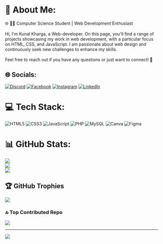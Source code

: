 # 💫 About Me:
🌐 👨‍💻 Computer Science Student | Web Development Enthusiast<br><br>Hi, I'm Kunal Kharga, a Web-developer. On this page, you'll find a range of projects showcasing my work in web development, with a particular focus on HTML, CSS, and JavaScript. I am passionate about web design and continuously seek new challenges to enhance my skills.<br><br>Feel free to reach out if you have any questions or just want to connect! 🚀


## 🌐 Socials:
[![Discord](https://img.shields.io/badge/Discord-%237289DA.svg?logo=discord&logoColor=white)](https://discord.gg/https://discord.gg/Ucz22wCvav) [![Facebook](https://img.shields.io/badge/Facebook-%231877F2.svg?logo=Facebook&logoColor=white)](https://facebook.com/https://www.facebook.com/profile.php?id=100006884867621) [![Instagram](https://img.shields.io/badge/Instagram-%23E4405F.svg?logo=Instagram&logoColor=white)](https://instagram.com/khargakunal) [![LinkedIn](https://img.shields.io/badge/LinkedIn-%230077B5.svg?logo=linkedin&logoColor=white)](https://linkedin.com/in/https://www.linkedin.com/in/kunalkharga/) 

# 💻 Tech Stack:
![HTML5](https://img.shields.io/badge/html5-%23E34F26.svg?style=for-the-badge&logo=html5&logoColor=white) ![CSS3](https://img.shields.io/badge/css3-%231572B6.svg?style=for-the-badge&logo=css3&logoColor=white) ![JavaScript](https://img.shields.io/badge/javascript-%23323330.svg?style=for-the-badge&logo=javascript&logoColor=%23F7DF1E) ![PHP](https://img.shields.io/badge/php-%23777BB4.svg?style=for-the-badge&logo=php&logoColor=white) ![MySQL](https://img.shields.io/badge/mysql-4479A1.svg?style=for-the-badge&logo=mysql&logoColor=white) ![Canva](https://img.shields.io/badge/Canva-%2300C4CC.svg?style=for-the-badge&logo=Canva&logoColor=white) ![Figma](https://img.shields.io/badge/figma-%23F24E1E.svg?style=for-the-badge&logo=figma&logoColor=white)
# 📊 GitHub Stats:
![](https://github-readme-stats.vercel.app/api?username=Kunalkharga&theme=merko&hide_border=true&include_all_commits=false&count_private=false)<br/>
![](https://github-readme-streak-stats.herokuapp.com/?user=Kunalkharga&theme=merko&hide_border=true)<br/>
![](https://github-readme-stats.vercel.app/api/top-langs/?username=Kunalkharga&theme=merko&hide_border=true&include_all_commits=false&count_private=false&layout=compact)

## 🏆 GitHub Trophies
![](https://github-profile-trophy.vercel.app/?username=Kunalkharga&theme=radical&no-frame=true&no-bg=false&margin-w=4)

### 🔝 Top Contributed Repo
![](https://github-contributor-stats.vercel.app/api?username=Kunalkharga&limit=5&theme=radical&combine_all_yearly_contributions=true)

---
[![](https://visitcount.itsvg.in/api?id=Kunalkharga&icon=0&color=0)](https://visitcount.itsvg.in)

<!-- Proudly created with GPRM ( https://gprm.itsvg.in ) -->

